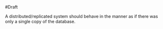 #Draft 


A distributed/replicated system should behave in the manner as if there was only a single copy of the database.
